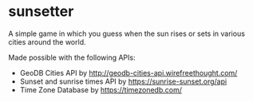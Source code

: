 # sunsetter

A simple game in which you guess when the sun rises or sets in various cities around the world.

Made possible with the following APIs:
- GeoDB Cities API by http://geodb-cities-api.wirefreethought.com/
- Sunset and sunrise times API by https://sunrise-sunset.org/api
- Time Zone Database by https://timezonedb.com/
